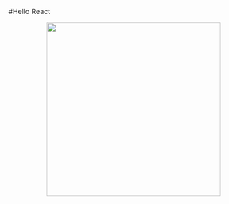 #Hello React

<p align="center">
  <img src="https://www.picz.in.th/image/7dygCl" width="350"/>
</p>